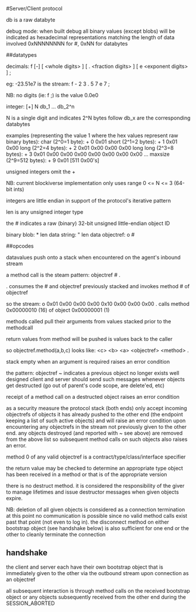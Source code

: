 
#Server/Client protocol

db is a raw databyte

debug mode:
when built debug all binary values (except blobs)
will be indicated as hexadecimal representations matching the
length of data involved
0xNNNNNNNN for #, 0xNN for databytes

##datatypes

decimals:  f [-] [ &LT;whole digits&gt; ] [ . &LT;fraction digits&gt; ] [ e &LT;exponent digits&gt; ] ;

eg: -23.51e7 is the stream: f - 2 3 . 5 7 e 7 ;

NB: no digits (ie: f ;) is the value 0.0e0

integer: [+] N db_1 ... db_2^n

N is a single digit and indicates 2^N bytes follow
db_x are the corresponding databytes

examples (representing the value 1 where the hex values represent raw binary bytes):
         char (2^0=1 byte): + 0 0x01
        short (2^1=2 bytes): + 1 0x01 0x00
         long (2^2=4 bytes): + 2 0x01 0x00 0x00 0x00
    long long (2^3=8 bytes): + 3 0x01 0x00 0x00 0x00 0x00 0x00 0x00 0x00
             ...
    maxsize (2^9=512 bytes): + 9 0x01 [511 0x00's]

unsigned integers omit the +

NB: current blockiverse implementation only uses range 0 &LT;= N &LT;= 3 (64-bit ints)

integers are little endian in support of the protocol's iterative pattern

len is any unsigned integer type

the # indicates a raw (binary) 32-bit unsigned little-endian object ID

binary blob: * len data
     string: " len data
  objectref: o #

##opcodes

datavalues push onto a stack when encountered on the agent's inbound stream

a method call is the steam pattern:
objectref # .

. consumes the # and objectref previously stacked and invokes method # of objectref

so the stream:
o 0x01 0x00 0x00 0x00 0x10 0x00 0x00 0x00 .
calls method 0x00000010 (16) of object 0x00000001 (1)

methods called pull their arguments from values stacked prior
to the methodcall

return values from method will be pushed is values back
to the caller

so objectref.method(a,b,c) looks like:
&LT;c&gt; &LT;b&gt; &LT;a&gt; &LT;objectref&gt; &LT;method&gt; .

stack empty when an argument is required raises an error condition

the pattern:
objectref ~
indicates a previous object no longer exists
well designed client and server should send such messages whenever
objects get destructed (go out of parent's code scope, are delete'ed, etc)

receipt of a method call on a destructed object raises an error condition

as a security measure the protocol stack (both ends) only accept incoming
objectrefs of objects it has already pushed to the other end (the endpoint
keeping a list of such active objects) and will raise an error condition
upon encountering any objectrefs in the stream not previously given
to the other end.  any objects destroyed (and reported with ~ see above)
are removed from the above list so subsequent method calls on such
objects also raises an error.

method 0 of any valid objectref is a contract/type/class/interface specifier

the return value may be checked to determine an appropriate type object
has been received in a method or that is of the appropriate version

there is no destruct method.  it is considered the responsibility of the giver
to manage lifetimes and issue destructor messages when given objects expire.

NB: deletion of all given objects is considered as a connection termination
at this point no communication is possible since no valid method calls exist
past that point (not even to log in).  the disconnect method on either bootstrap
object (see handshake below) is also sufficient for one end or the other
to cleanly terminate the connection

## handshake

the client and server each have their own bootstrap object that is immediately
given to the other via the outbound stream upon connection as an objectref

all subsequent interaction is through method calls on the received bootstrap object
or any objects subsequently received from the other end during the SESSION_ABORTED
